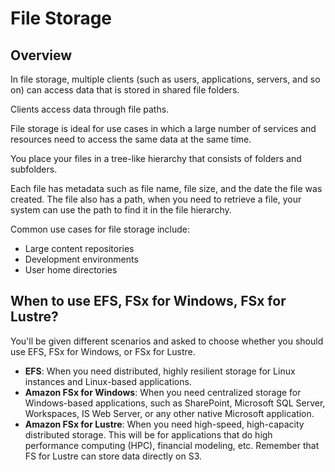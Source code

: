 # File Storage

## Overview

In file storage, multiple clients (such as users, applications, servers, and so on) can access data that is stored in shared file folders. 

Clients access data through file paths.

File storage is ideal for use cases in which a large number of services and resources need to access the same data at the same time.


You place your files in a tree-like hierarchy that consists of folders and subfolders. 

Each file has metadata such as file name, file size, and the date the file was created. The file also has a path, when you need to retrieve a file, your system can use the path to find it in the file hierarchy.

Common use cases for file storage include:

- Large content repositories
- Development environments
- User home directories


## When to use EFS, FSx for Windows, FSx for Lustre?

You'll be given different scenarios and asked to choose whether you should use EFS, FSx for Windows, or FSx for Lustre.

- **EFS**: When you need distributed, highly resilient storage for Linux instances and Linux-based applications.
- **Amazon FSx for Windows**: When you need centralized storage for Windows-based applications, such as SharePoint, Microsoft SQL Server, Workspaces, IS Web Server, or any other native Microsoft application.
- **Amazon FSx for Lustre**: When you need high-speed, high-capacity distributed storage. This will be for applications that do high performance computing (HPC), financial modeling, etc. Remember that FS for Lustre can store data directly on S3.